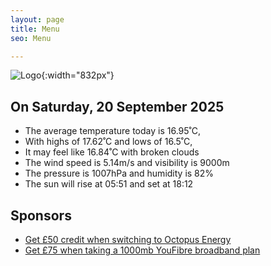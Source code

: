 ```yaml
---
layout: page
title: Menu
seo: Menu

---
```


![Logo](/images/logo.jpg){:width="832px"}

<!-- weather_marker starts -->
## On Saturday, 20 September 2025

- The average temperature today is 16.95˚C,
- With highs of 17.62˚C and lows of 16.5˚C,
- It may feel like 16.84˚C with broken clouds
- The wind speed is 5.14m/s and visibility is 9000m
- The pressure is 1007hPa and humidity is 82%
- The sun will rise at 05:51 and set at 18:12

<!-- weather_marker ends -->

## Sponsors

- [Get £50 credit when switching to Octopus Energy](https://bit.ly/3oD1nnS)
- [Get £75 when taking a 1000mb YouFibre broadband plan](https://aklam.io/91zWhU?)
